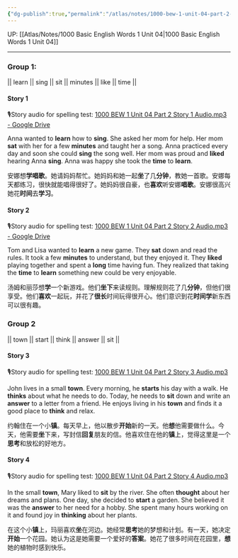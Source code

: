 ```yaml
---
{"dg-publish":true,"permalink":"/atlas/notes/1000-bew-1-unit-04-part-2-stories/","noteIcon":""}
---
```


UP: [[Atlas/Notes/1000 Basic English Words 1 Unit 04\|1000 Basic English Words 1 Unit 04]]

---
### Group 1: 
|| learn || sing || sit || minutes || like || time ||
#### Story 1
🎙️Story audio for spelling test: [1000 BEW 1 Unit 04 Part 2 Story 1 Audio.mp3 - Google Drive](https://drive.google.com/file/d/18Y1ao034YFdeQ3LXBdD9p6MVajtOOukq/view?usp=drive_link)

Anna wanted to **learn** how to **sing**. She asked her mom for help. Her mom **sat** with her for a few **minutes** and taught her a song. Anna practiced every day and soon she could **sing** the song well. Her mom was proud and **liked** hearing Anna **sing**. Anna was happy she took the **time** to **learn**.

安娜想**学唱歌**。她请妈妈帮忙。她妈妈和她一起**坐**了几**分钟**，教她一首歌。安娜每天都练习，很快就能唱得很好了。她妈妈很自豪，也**喜欢**听安娜**唱歌**。安娜很高兴她花**时间**去**学习**。

#### Story 2
🎙️Story audio for spelling test: [1000 BEW 1 Unit 04 Part 2 Story 2 Audio.mp3 - Google Drive](https://drive.google.com/file/d/1jMUqCKE9GHvJLXPLBBNDX7e42DGHRGKz/view?usp=drive_link)

Tom and Lisa wanted to **learn** a new game. They **sat** down and read the rules. It took a few **minutes** to understand, but they enjoyed it. They **liked** playing together and spent a **long** time having fun. They realized that taking the **time** to **learn** something new could be very enjoyable.

汤姆和丽莎想**学**一个新游戏。他们**坐下**来读规则。理解规则花了几**分钟**，但他们很享受。他们**喜欢**一起玩，并花了**很长**时间玩得很开心。他们意识到花**时间学**新东西可以很有趣。
### Group 2
|| town || start || think || answer || sit ||
#### Story 3
🎙️Story audio for spelling test: [1000 BEW 1 Unit 04 Part 2 Story 3 Audio.mp3](https://drive.google.com/file/d/10Z5TAZFGIr7iMt2hSZos0C6N1Vn5l3mR/view?usp=drive_link)

John lives in a small **town**. Every morning, he **starts** his day with a walk. He **thinks** about what he needs to do. Today, he needs to **sit** down and write an **answer** to a letter from a friend. He enjoys living in his **town** and finds it a good place to **think** and relax.

约翰住在一个小**镇**。每天早上，他以散步**开始**新的一天。他**想**他需要做什么。今天，他需要**坐**下来，写封信**回复**朋友的信。他喜欢住在他的**镇**上，觉得这里是一个**思考**和放松的好地方。

#### Story 4
🎙️Story audio for spelling test: [1000 BEW 1 Unit 04 Part 2 Story 4 Audio.mp3](https://drive.google.com/file/d/1ysIdO-FGpurkhHxnTJ9ysNkKMSzMCCxF/view?usp=drive_link)

In the small **town**, Mary liked to **sit** by the river. She often **thought** about her dreams and plans. One day, she decided to **start** a garden. She believed it was the **answer** to her need for a hobby. She spent many hours working on it and found joy in **thinking** about her plants.

在这个小**镇**上，玛丽喜欢**坐**在河边。她经常**思考**她的梦想和计划。有一天，她决定**开始**一个花园。她认为这是她需要一个爱好的**答案**。她花了很多时间在花园里，**想**她的植物时感到快乐。
